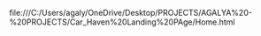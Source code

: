 file:///C:/Users/agaly/OneDrive/Desktop/PROJECTS/AGALYA%20-%20PROJECTS/Car_Haven%20Landing%20PAge/Home.html
